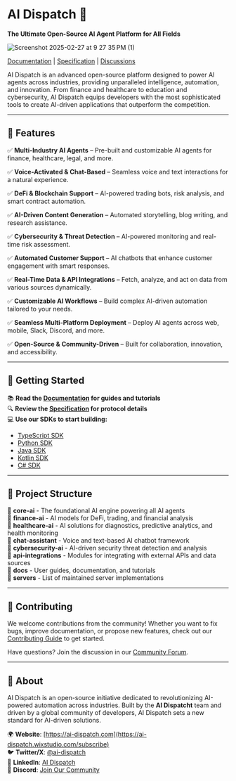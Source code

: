 # AI Dispatch 🚀

**The Ultimate Open-Source AI Agent Platform for All Fields**

![Screenshot 2025-02-27 at 9 27 35 PM (1)](https://github.com/user-attachments/assets/81d4b48c-242f-4cef-a01d-b16a064f6207)


[Documentation](#) | [Specification](#) | [Discussions](#)

AI Dispatch is an advanced open-source platform designed to power AI agents across industries, providing unparalleled intelligence, automation, and innovation. From finance and healthcare to education and cybersecurity, AI Dispatch equips developers with the most sophisticated tools to create AI-driven applications that outperform the competition.

---

## 🌟 Features

✅ **Multi-Industry AI Agents** – Pre-built and customizable AI agents for finance, healthcare, legal, and more.

✅ **Voice-Activated & Chat-Based** – Seamless voice and text interactions for a natural experience.

✅ **DeFi & Blockchain Support** – AI-powered trading bots, risk analysis, and smart contract automation.

✅ **AI-Driven Content Generation** – Automated storytelling, blog writing, and research assistance.

✅ **Cybersecurity & Threat Detection** – AI-powered monitoring and real-time risk assessment.

✅ **Automated Customer Support** – AI chatbots that enhance customer engagement with smart responses.

✅ **Real-Time Data & API Integrations** – Fetch, analyze, and act on data from various sources dynamically.

✅ **Customizable AI Workflows** – Build complex AI-driven automation tailored to your needs.

✅ **Seamless Multi-Platform Deployment** – Deploy AI agents across web, mobile, Slack, Discord, and more.

✅ **Open-Source & Community-Driven** – Built for collaboration, innovation, and accessibility.

---

## 🚀 Getting Started

📚 **Read the [Documentation](#) for guides and tutorials**  
🔍 **Review the [Specification](#) for protocol details**  
💻 **Use our SDKs to start building:**

- [TypeScript SDK](#)
- [Python SDK](#)
- [Java SDK](#)
- [Kotlin SDK](#)
- [C# SDK](#)

---

## 📂 Project Structure

📜 **core-ai** - The foundational AI engine powering all AI agents  
📜 **finance-ai** - AI models for DeFi, trading, and financial analysis  
📜 **healthcare-ai** - AI solutions for diagnostics, predictive analytics, and health monitoring  
📜 **chat-assistant** - Voice and text-based AI chatbot framework  
📜 **cybersecurity-ai** - AI-driven security threat detection and analysis  
📜 **api-integrations** - Modules for integrating with external APIs and data sources  
📜 **docs** - User guides, documentation, and tutorials  
📜 **servers** - List of maintained server implementations  

---

## 🤝 Contributing

We welcome contributions from the community! Whether you want to fix bugs, improve documentation, or propose new features, check out our [Contributing Guide](#) to get started.

Have questions? Join the discussion in our [Community Forum](#).

---

## 🔗 About

AI Dispatch is an open-source initiative dedicated to revolutionizing AI-powered automation across industries. Built by the **AI Dispatcht** team and driven by a global community of developers, AI Dispatch sets a new standard for AI-driven solutions.

🌍 **Website**: [https://ai-dispatch.com](https://ai-dispatch.wixstudio.com/subscribe)  
🐦 **Twitter/X**: [@ai-dispatch](https://x.com/vchaitanyachai?s=11)  
💼 **LinkedIn**: [AI Dispatch](https://www.linkedin.com/company/ai-dispatch/)  
📢 **Discord**: [Join Our Community](https://discord.com/channels/@vchaitanyachowdari)  
